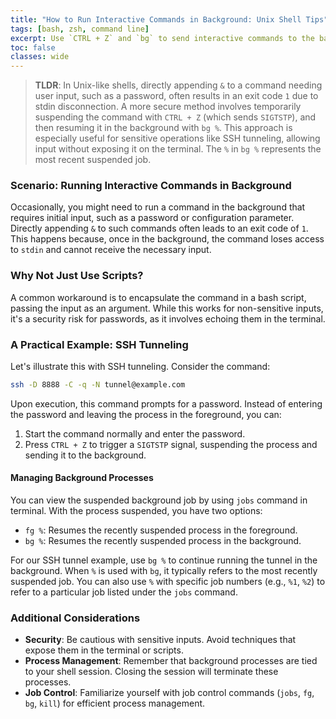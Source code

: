 ```yaml
---
title: "How to Run Interactive Commands in Background: Unix Shell Tips"
tags: [bash, zsh, command line]
excerpt: Use `CTRL + Z` and `bg` to send interactive commands to the background.
toc: false
classes: wide
---
```

> **TLDR**: In Unix-like shells, directly appending `&` to a command needing user input, such as a password, often results in an exit code `1` due to stdin disconnection. A more secure method involves temporarily suspending the command with `CTRL + Z` (which sends `SIGTSTP`), and then resuming it in the background with `bg %`. This approach is especially useful for sensitive operations like SSH tunneling, allowing input without exposing it on the terminal. The `%` in `bg %` represents the most recent suspended job. 

### Scenario: Running Interactive Commands in Background

Occasionally, you might need to run a command in the background that requires initial input, such as a password or configuration parameter. Directly appending `&` to such commands often leads to an exit code of `1`. This happens because, once in the background, the command loses access to `stdin` and cannot receive the necessary input.

### Why Not Just Use Scripts?

A common workaround is to encapsulate the command in a bash script, passing the input as an argument. While this works for non-sensitive inputs, it's a security risk for passwords, as it involves echoing them in the terminal.

### A Practical Example: SSH Tunneling

Let's illustrate this with SSH tunneling. Consider the command:

```bash
ssh -D 8888 -C -q -N tunnel@example.com
```

Upon execution, this command prompts for a password. Instead of entering the password and leaving the process in the foreground, you can:

1. Start the command normally and enter the password.
2. Press `CTRL + Z` to trigger a `SIGTSTP` signal, suspending the process and sending it to the background.

#### Managing Background Processes

You can view the suspended background job by using `jobs` command in terminal. With the process suspended, you have two options:

- `fg %`: Resumes the recently suspended process in the foreground.
- `bg %`: Resumes the recently suspended process in the background.

For our SSH tunnel example, use `bg %` to continue running the tunnel in the background. When `%` is used with `bg`, it typically refers to the most recently suspended job. You can also use `%` with specific job numbers (e.g., `%1`, `%2`) to refer to a particular job listed under the `jobs` command.

### Additional Considerations

- **Security**: Be cautious with sensitive inputs. Avoid techniques that expose them in the terminal or scripts.
- **Process Management**: Remember that background processes are tied to your shell session. Closing the session will terminate these processes.
- **Job Control**: Familiarize yourself with job control commands (`jobs`, `fg`, `bg`, `kill`) for efficient process management.
